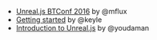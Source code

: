 * [Unreal.js BTConf 2016](https://www.youtube.com/watch?v=MKA5LifaOtE) by @mflux
* [Getting started](https://www.youtube.com/watch?v=XxPSLjBg7DU) by @keyle
* [Introduction to Unreal.js](https://www.youtube.com/watch?v=QDEy71oiHOg) by @youdaman